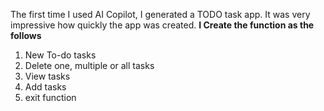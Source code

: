 The first time I used AI Copilot, I generated a TODO task app.
It was very impressive how quickly the app was created.
**I Create the function as the follows**
  1. New To-do tasks
  2. Delete one, multiple or all tasks
  3. View tasks
  4. Add tasks
  5. exit function
